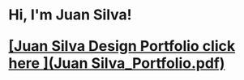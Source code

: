 <h1>Hi, I'm Juan Silva! <br/><a href="https://github.com/jasilva108"</a> 
  
[Juan Silva Design Portfolio click here ](Juan Silva_Portfolio.pdf)
